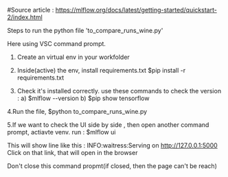 #Source article : https://mlflow.org/docs/latest/getting-started/quickstart-2/index.html

Steps to run the python file 'to_compare_runs_wine.py'

Here using VSC command prompt.

1. Create an virtual env in your workfolder


2. Inside(active) the env, install requirements.txt
$pip install -r requirements.txt

3. Check it's installed correctly.
use these commands to check the version : a) $mlflow --version
                                          b) $pip show tensorflow

4.Run the file,
$python to_compare_runs_wine.py

5.If we want to check the UI side by side , then open another command prompt, actiavte venv.
run : $mlflow ui

This will show line like this  : INFO:waitress:Serving on http://127.0.0.1:5000
Click on that link, that will open in the browser

Don't close this command propmt(if closed, then the page can't be reach)

